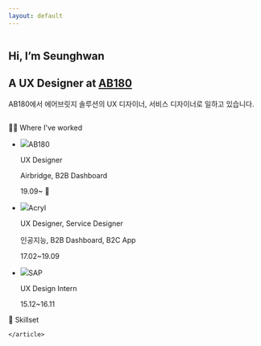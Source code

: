 ```yaml
---
layout: default
---
```


<div class='o-grid'>
  <div class='o-grid__col o-grid__col--full'>
    <article class='c-page'>
      <hr style='visibility:hidden'>
      <h1 class='c-page__title'>Hi, I’m Seunghwan</h1>
      <h1 class='c-page__title'>A UX Designer at <a href='https://www.ab180.co' target='blank'>AB180</a></h1>
      <p class='c-page__subtitle'>AB180에서 에어브릿지 솔루션의 UX 디자이너, 서비스 디자이너로 일하고 있습니다.</p>
      <hr style='visibility:hidden'>
      <p class='c-page__type'>👨‍🚀 Where I've worked</p>
      <ul class='c-table'>
        <li class='c-table__tbody'>
          <p class='company'><img src='https://assets.website-files.com/5eccc23534031ced48168fa9/5ed5ab366170c9822f049707_favicon-32x32.png' class='c-page__favicon'>AB180</p>
          <div class='brief'>
            <p class='c-page__role'>UX Designer</p>
            <p class='c-page__keyword'>Airbridge, B2B Dashboard</p>
            <p class='date'>19.09~ 🚀</p>
          </div>
        </li>
        <li class='c-table__tbody'>
          <p class='company'><img src='https://iacryl.com/acryl/images/icon/favicon_acryl.ico' class='c-page__favicon'>Acryl</p>
          <div class='brief'>
            <p class='c-page__role'>UX Designer, Service Designer</p>
            <p class='c-page__keyword'>인공지능, B2B Dashboard, B2C App</p>
            <p class='date'>17.02~19.09</p>
          </div>
        </li>
        <li class='c-table__tbody'>
          <p class='company'><img src='https://www.sap.com/favicon.ico' class='c-page__favicon'>SAP</p>
          <div class='brief'>
            <p class='c-page__role'>UX Design Intern</p>
            <p class='date'>15.12~16.11</p>
          </div>
        </li>
      </ul>
      <p class='c-page__type'>💪 Skillset</p>


    </article>
  </div>
</div>
